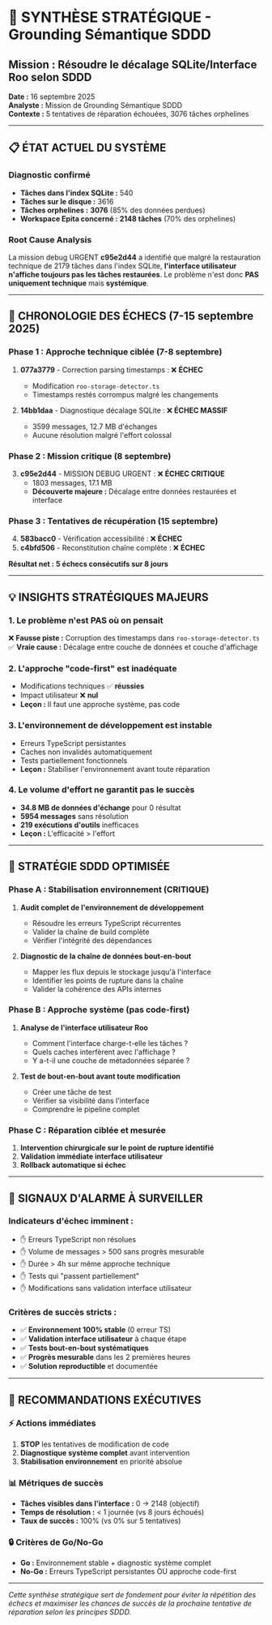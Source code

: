 # 🎯 **SYNTHÈSE STRATÉGIQUE - Grounding Sémantique SDDD**
## **Mission : Résoudre le décalage SQLite/Interface Roo selon SDDD**

**Date :** 16 septembre 2025  
**Analyste :** Mission de Grounding Sémantique SDDD  
**Contexte :** 5 tentatives de réparation échouées, 3076 tâches orphelines

---

## 📋 **ÉTAT ACTUEL DU SYSTÈME**

### **Diagnostic confirmé**
- **Tâches dans l'index SQLite :** 540
- **Tâches sur le disque :** 3616  
- **Tâches orphelines :** **3076** (85% des données perdues)
- **Workspace Epita concerné :** **2148 tâches** (70% des orphelines)

### **Root Cause Analysis**
La mission debug URGENT **c95e2d44** a identifié que malgré la restauration technique de 2179 tâches dans l'index SQLite, **l'interface utilisateur n'affiche toujours pas les tâches restaurées**. Le problème n'est donc **PAS uniquement technique** mais **systémique**.

---

## 🔄 **CHRONOLOGIE DES ÉCHECS (7-15 septembre 2025)**

### **Phase 1 : Approche technique ciblée (7-8 septembre)**
1. **077a3779** - Correction parsing timestamps : ❌ **ÉCHEC** 
   - Modification `roo-storage-detector.ts` 
   - Timestamps restés corrompus malgré les changements
   
2. **14bb1daa** - Diagnostique décalage SQLite : ❌ **ÉCHEC MASSIF**
   - 3599 messages, 12.7 MB d'échanges
   - Aucune résolution malgré l'effort colossal

### **Phase 2 : Mission critique (8 septembre)**
3. **c95e2d44** - MISSION DEBUG URGENT : ❌ **ÉCHEC CRITIQUE**
   - 1803 messages, 17.1 MB  
   - **Découverte majeure :** Décalage entre données restaurées et interface

### **Phase 3 : Tentatives de récupération (15 septembre)**  
4. **583bacc0** - Vérification accessibilité : ❌ **ÉCHEC**
5. **c4bfd506** - Reconstitution chaîne complète : ❌ **ÉCHEC**

**Résultat net :** **5 échecs consécutifs sur 8 jours**

---

## 💡 **INSIGHTS STRATÉGIQUES MAJEURS**

### **1. Le problème n'est PAS où on pensait**
❌ **Fausse piste :** Corruption des timestamps dans `roo-storage-detector.ts`  
✅ **Vraie cause :** Décalage entre couche de données et couche d'affichage

### **2. L'approche "code-first" est inadéquate**
- Modifications techniques ✅ **réussies**  
- Impact utilisateur ❌ **nul**  
- **Leçon :** Il faut une approche système, pas code

### **3. L'environnement de développement est instable**
- Erreurs TypeScript persistantes
- Caches non invalidés automatiquement  
- Tests partiellement fonctionnels
- **Leçon :** Stabiliser l'environnement avant toute réparation

### **4. Le volume d'effort ne garantit pas le succès**
- **34.8 MB de données d'échange** pour 0 résultat
- **5954 messages** sans résolution  
- **219 exécutions d'outils** inefficaces
- **Leçon :** L'efficacité > l'effort

---

## 🎯 **STRATÉGIE SDDD OPTIMISÉE**

### **Phase A : Stabilisation environnement (CRITIQUE)**
1. **Audit complet de l'environnement de développement**
   - Résoudre les erreurs TypeScript récurrentes
   - Valider la chaîne de build complète
   - Vérifier l'intégrité des dépendances

2. **Diagnostic de la chaîne de données bout-en-bout**
   - Mapper les flux depuis le stockage jusqu'à l'interface
   - Identifier les points de rupture dans la chaîne
   - Valider la cohérence des APIs internes

### **Phase B : Approche système (pas code-first)**
1. **Analyse de l'interface utilisateur Roo**
   - Comment l'interface charge-t-elle les tâches ?
   - Quels caches interfèrent avec l'affichage ?
   - Y a-t-il une couche de métadonnées séparée ?

2. **Test de bout-en-bout avant toute modification**
   - Créer une tâche de test
   - Vérifier sa visibilité dans l'interface
   - Comprendre le pipeline complet

### **Phase C : Réparation ciblée et mesurée**
1. **Intervention chirurgicale sur le point de rupture identifié**
2. **Validation immédiate interface utilisateur**  
3. **Rollback automatique si échec**

---

## 🚨 **SIGNAUX D'ALARME À SURVEILLER**

### **Indicateurs d'échec imminent :**
- ✋ Erreurs TypeScript non résolues
- ✋ Volume de messages > 500 sans progrès mesurable  
- ✋ Durée > 4h sur même approche technique
- ✋ Tests qui "passent partiellement" 
- ✋ Modifications sans validation interface utilisateur

### **Critères de succès stricts :**
- ✅ **Environnement 100% stable** (0 erreur TS)
- ✅ **Validation interface utilisateur** à chaque étape
- ✅ **Tests bout-en-bout systématiques**  
- ✅ **Progrès mesurable** dans les 2 premières heures
- ✅ **Solution reproductible** et documentée

---

## 🎪 **RECOMMANDATIONS EXÉCUTIVES**

### **⚡ Actions immédiates**
1. **STOP** les tentatives de modification de code
2. **Diagnostique système complet** avant intervention
3. **Stabilisation environnement** en priorité absolue

### **📊 Métriques de succès**
- **Tâches visibles dans l'interface :** 0 → 2148 (objectif)
- **Temps de résolution :** < 1 journée (vs 8 jours échoués)
- **Taux de succès :** 100% (vs 0% sur 5 tentatives)

### **🔒 Critères de Go/No-Go**
- **Go :** Environnement stable + diagnostic système complet
- **No-Go :** Erreurs TypeScript persistantes OU approche code-first

---

*Cette synthèse stratégique sert de fondement pour éviter la répétition des échecs et maximiser les chances de succès de la prochaine tentative de réparation selon les principes SDDD.*